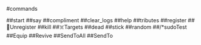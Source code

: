 #commands

##start
##say
##compliment
##clear_logs
##help
##tributes
##register
##🔪Unregister
##kill
##☠️Targets
##dead
##stick
##random
##/*sudoTest
##Equip
##Revive
##SendToAll
##SendTo
##
##
##
